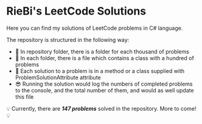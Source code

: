 # RieBi's LeetCode Solutions
Here you can find my solutions of LeetCode problems in C# language.

The repository is structured in the following way:
- :briefcase: In repository folder, there is a folder for each thousand of problems
- :file_folder: In each folder, there is a file which contains a class with a hundred of problems
- :paperclip: Each solution to a problem is in a method or a class supplied with ProblemSolutionAttribute attribute
- :sunglasses: Running the solution would log the numbers of completed problems to the console, and the total number of them, and would as well update this file

:bulb: Currently, there are ***147 problems*** solved in the repository. More to come! :bulb:
